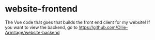 ﻿# website-frontend
The Vue code that goes that builds the front end client for my website! If you want to view the backend, go to https://github.com/Ollie-Armitage/website-backend
